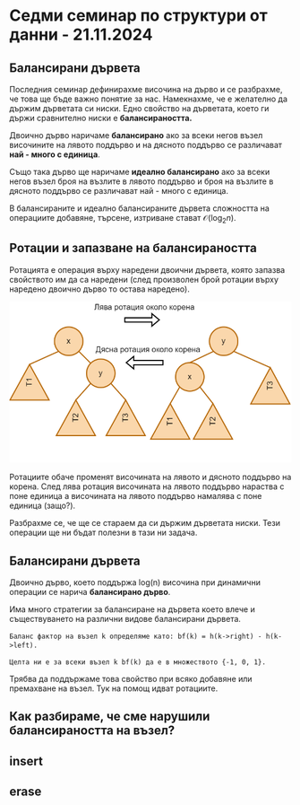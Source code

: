 # Седми семинар по структури от данни - 21.11.2024

## Балансирани дървета
Последния семинар дефинирахме височина на дърво и се разбрахме, че това ще бъде важно понятие за нас. Намекнахме, че е желателно да държим дърветата си ниски. Едно свойство на дърветата, което ги държи сравнително ниски е **балансираността.**

Двоично дърво наричаме **балансирано** ако за всеки негов възел височините на лявото поддърво и на дясното поддърво се различават **най - много с единица**.

Също така дърво ще наричаме **идеално балансирано** ако за всеки негов възел броя на възлите в лявото поддърво и броя на възлите в дясното поддърво се различават най - много с единица.

В балансираните и идеално балансираните дървета сложността на операциите добавяне, търсене, изтриване стават $\mathcal{O} (\log_2 n)$.

## Ротации и запазване на балансираността
Ротацията е операция върху наредени двоични дървета, която запазва свойството им да са наредени (след произволен брой ротации върху наредено двоично дърво то остава наредено).

![](media/rotations.png)

Ротациите обаче променят височината на лявото и дясното поддърво на корена. След лява ротация височината на лявото поддърво нараства с поне единица а височината на лявото поддърво намалява с поне единица (защо?).

Разбрахме се, че ще се стараем да си държим дърветата ниски. Тези операции ще ни бъдат полезни в тази ни задача.

## Балансирани дървета
Двоично дърво, което поддържа log(n) височина при динамични операции се нарича **балансирано дърво**.

Има много стратегии за балансиране на дървета което влече и съществуването на различни видове балансирани дървета.

```
Баланс фактор на възел k определяме като: bf(k) = h(k->right) - h(k->left). 
```

```
Целта ни е за всеки възел k bf(k) да е в множеството {-1, 0, 1}.
```

Трябва да поддържаме това свойство при всяко добавяне или премахване на възел. Тук на помощ идват ротациите.

## Как разбираме, че сме нарушили балансираността на възел?

## insert

## erase